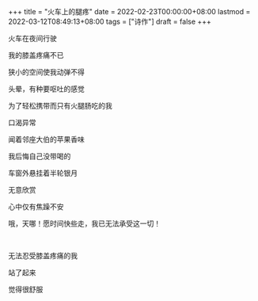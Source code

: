 +++
title = "火车上的腿疼"
date = 2022-02-23T00:00:00+08:00
lastmod = 2022-03-12T08:49:13+08:00
tags = ["诗作"]
draft = false
+++

火车在夜间行驶

我的膝盖疼痛不已

狭小的空间使我动弹不得

头晕，有种要呕吐的感觉

为了轻松携带而只有火腿肠吃的我

口渴异常

闻着邻座大伯的苹果香味

我后悔自己没带喝的

车窗外悬挂着半轮银月

无意欣赏

心中仅有焦躁不安

哦，天哪！愿时间快些走，我已无法承受这一切！

<br>

无法忍受膝盖疼痛的我

站了起来

觉得很舒服